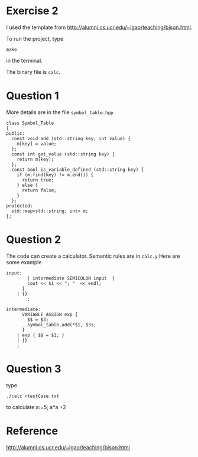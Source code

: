 Exercise 2
=======
I used the template from http://alumni.cs.ucr.edu/~lgao/teaching/bison.html. 

To run the project, type 
```
make 
```
in the terminal.

The binary file is ``calc``.


Question 1
=======
More details are in the file ``symbol_table.hpp``
```
class Symbol_Table
{
public:
  const void add (std::string key, int value) {
    m[key] = value;
  };
  const int get_value (std::string key) {
    return m[key];
  };
  const bool is_variable_defined (std::string key) {
    if (m.find(key) != m.end()) {
      return true;
    } else {
      return false;
    }
  };
protected:
  std::map<std::string, int> m;
};
```

Question 2
=======
The code can create a calculator. Semantic rules are in ``calc.y``
Here are some example
```
input:
		| intermediate SEMICOLON input	{ 
        cout << $1 << "; "  << endl;
      }
    | {}
		;

intermediate:
      VARIABLE ASSIGN exp { 
        $$ = $3; 
        symbol_table.add(*$1, $3);
      }
    | exp { $$ = $1; }
    | {}
    ;
```


Question 3
=======
type 
```
./calc <testCase.txt 
```
to calculate a:=5; a*a +2


Reference
=======
http://alumni.cs.ucr.edu/~lgao/teaching/bison.html

